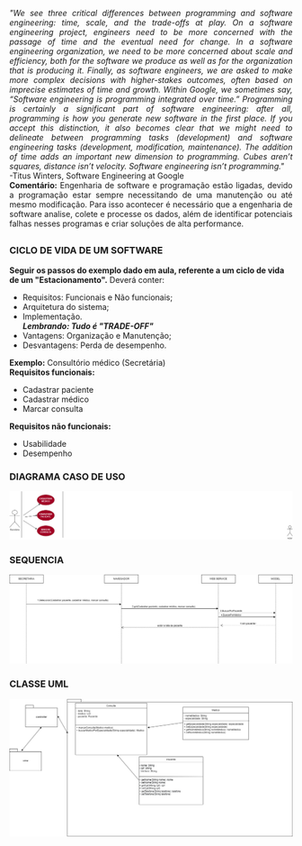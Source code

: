 <i><p align=justify>"We see three critical differences between programming and software engineering: time, scale, and the trade-offs at play. On a software engineering project, engineers need to be more concerned with the passage of time and the eventual need for change. In a software engineering organization, we need to be more concerned about scale and efficiency, both for the software we produce as well as for the organization that is producing it. Finally, as software engineers, we are asked to make more complex decisions with higher-stakes outcomes, often based on imprecise estimates of time and growth. Within Google, we sometimes say, “Software engineering is programming integrated over time.” Programming is certainly a significant part of software engineering: after all, programming is how you generate new software in the first place. If you accept this distinction, it also becomes clear that we might need to delineate between programming tasks (development) and software engineering tasks (development, modification, maintenance). The addition of time adds an important new dimension to programming. Cubes aren’t squares, distance isn’t velocity. Software engineering isn’t programming."</i><br>
-Titus Winters, Software Engineering at Google<br>
<b>Comentário:</b> Engenharia de software e programação estão ligadas, devido a programação estar sempre necessitando de uma manutenção ou até mesmo modificação.
Para isso acontecer é necessário que a engenharia de software analise, colete e processe os dados, além de identificar potenciais falhas nesses programas e criar soluções de alta performance.

##
### CICLO DE VIDA DE UM SOFTWARE

<b> Seguir os passos do exemplo dado em aula, referente a um ciclo de vida de um "Estacionamento".</b>
Deverá conter: 
- Requisitos: Funcionais e Não funcionais;
- Arquitetura do sistema;
- Implementação.<br>
<i><b>Lembrando: Tudo é "TRADE-OFF"</b></i>
- Vantagens: Organização e Manutenção;
- Desvantagens: Perda de desempenho.
</p>
  
  <b>Exemplo:</b> Consultório médico (Secretária) <br>
  <b>Requisitos funcionais:</b><br>
  - Cadastrar paciente
  - Cadastrar médico
  - Marcar consulta

  
  <b>Requisitos não funcionais:</b>
  - Usabilidade
  - Desempenho<br>
 
  ### DIAGRAMA CASO DE USO
  
  ![Caso de uso](https://github.com/larissasouz/Bertoti/blob/5653919552d4a956dd3f9acf9e45c2e43ec8417a/Engenharia%20de%20Software/imagens/caso%20de%20uso.drawio.png)
  
  ### SEQUENCIA
   ![Sequencia](https://github.com/larissasouz/Bertoti/blob/5653919552d4a956dd3f9acf9e45c2e43ec8417a/Engenharia%20de%20Software/imagens/Sequencia.png.png)
  
  ### CLASSE UML
  ![Classe UML](https://github.com/larissasouz/Bertoti/blob/main/Engenharia%20de%20Software/imagens/diagramadeclasse.png?raw=true)
  
  
